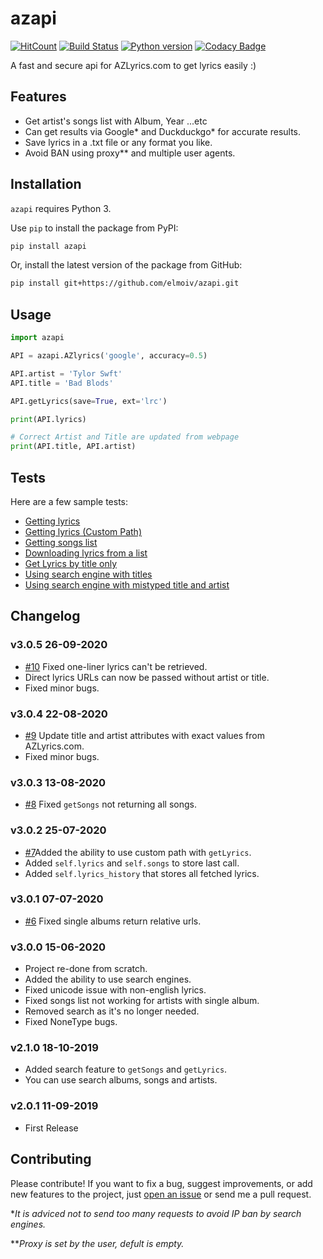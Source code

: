 # azapi
[![HitCount](http://hits.dwyl.io/elmoiv/azapi.svg)](http://hits.dwyl.io/elmoiv/azapi)
[![Build Status](https://api.travis-ci.org/elmoiv/azapi.svg?branch=master)](https://travis-ci.org/elmoiv/azapi)
[![Python version](https://img.shields.io/badge/python-3.x-brightgreen.svg)](https://pypi.org/project/azapi/)
[![Codacy Badge](https://api.codacy.com/project/badge/Grade/52bd035af901477a8c7d7aaf043d580f)](https://www.codacy.com/manual/elmoiv/azapi?utm_source=github.com&amp;utm_medium=referral&amp;utm_content=elmoiv/azapi&amp;utm_campaign=Badge_Grade)

A fast and secure api for AZLyrics.com to get lyrics easily :)


## Features
- Get artist's songs list with Album, Year ...etc
- Can get results via Google* and Duckduckgo* for accurate results.
- Save lyrics in a .txt file or any format you like.
- Avoid BAN using proxy** and multiple user agents.

## Installation
`azapi` requires Python 3.

Use `pip` to install the package from PyPI:

```bash
pip install azapi
```

Or, install the latest version of the package from GitHub:

```bash
pip install git+https://github.com/elmoiv/azapi.git
```
## Usage
```python
import azapi

API = azapi.AZlyrics('google', accuracy=0.5)

API.artist = 'Tylor Swft'
API.title = 'Bad Blods'

API.getLyrics(save=True, ext='lrc')

print(API.lyrics)

# Correct Artist and Title are updated from webpage
print(API.title, API.artist)
```
## Tests
Here are a few sample tests:

  * [Getting lyrics](https://github.com/elmoiv/azapi/tree/master/tests/test1.py)
  * [Getting lyrics (Custom Path)](https://github.com/elmoiv/azapi/tree/master/tests/test7.py)
  * [Getting songs list](https://github.com/elmoiv/azapi/tree/master/tests/test2.py)
  * [Downloading lyrics from a list](https://github.com/elmoiv/azapi/tree/master/tests/test3.py)
  * [Get Lyrics by title only](https://github.com/elmoiv/azapi/tree/master/tests/test4.py)
  * [Using search engine with titles](https://github.com/elmoiv/azapi/tree/master/tests/test5.py)
  * [Using search engine with mistyped title and artist](https://github.com/elmoiv/azapi/tree/master/tests/test6.py)

## Changelog

### v3.0.5 26-09-2020
  * [#10](https://github.com/elmoiv/azapi/issues/10) Fixed one-liner lyrics can't be retrieved.
  * Direct lyrics URLs can now be passed without artist or title.
  * Fixed minor bugs.

### v3.0.4 22-08-2020
  * [#9](https://github.com/elmoiv/azapi/issues/9) Update title and artist attributes with exact values from AZLyrics.com.
  * Fixed minor bugs.

### v3.0.3 13-08-2020
  * [#8](https://github.com/elmoiv/azapi/issues/8) Fixed `getSongs` not returning all songs.

### v3.0.2 25-07-2020
  * [#7](https://github.com/elmoiv/azapi/issues/7)Added the ability to use custom path with `getLyrics`.
  * Added `self.lyrics` and `self.songs` to store last call.
  * Added `self.lyrics_history` that stores all fetched lyrics.

### v3.0.1 07-07-2020
  * [#6](https://github.com/elmoiv/azapi/issues/6) Fixed single albums return relative urls.

### v3.0.0 15-06-2020
  * Project re-done from scratch.
  * Added the ability to use search engines.
  * Fixed unicode issue with non-english lyrics.
  * Fixed songs list not working for artists with single album.
  * Removed search as it's no longer needed.
  * Fixed NoneType bugs.

### v2.1.0 18-10-2019
  * Added search feature to `getSongs` and `getLyrics`.
  * You can use search albums, songs and artists.

### v2.0.1 11-09-2019
  * First Release

## Contributing
Please contribute! If you want to fix a bug, suggest improvements, or add new features to the project, just [open an issue](https://github.com/elmoiv/azapi/issues) or send me a pull request.



**It is adviced not to send too many requests to avoid IP ban by search engines.*

***Proxy is set by the user, defult is empty.*